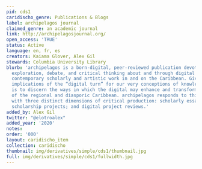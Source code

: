 ```yaml
---
pid: cds1
caridischo_genre: Publications & Blogs
label: archipelagos journal
claimed_genre: an academic journal
link: http://archipelagosjournal.org/
open_access: 'TRUE'
status: Active
language: en, fr, es
creators: Kaiama Glover, Alex Gil
stewards: Columbia University Library
blurb: 'archipelagos is a born-digital, peer-reviewed publication devoted to creative
  exploration, debate, and critical thinking about and through digital practices in
  contemporary scholarly and artistic work in and on the Caribbean. Given the wide
  implications of the “digital turn” for our very conceptions of knowledge, our mission
  is to discern the ways in which the digital may enhance and transform our comprehension
  of the regional and diasporic Caribbean. archipelagos responds to this challenge
  with three distinct dimensions of critical production: scholarly essays; digital
  scholarship projects; and digital project reviews.'
added_by: Alex Gil
twitter: "@elotroalex"
added_year: '2020'
notes: 
order: '000'
layout: caridischo_item
collection: caridischo
thumbnail: img/derivatives/simple/cds1/thumbnail.jpg
full: img/derivatives/simple/cds1/fullwidth.jpg
---
```


